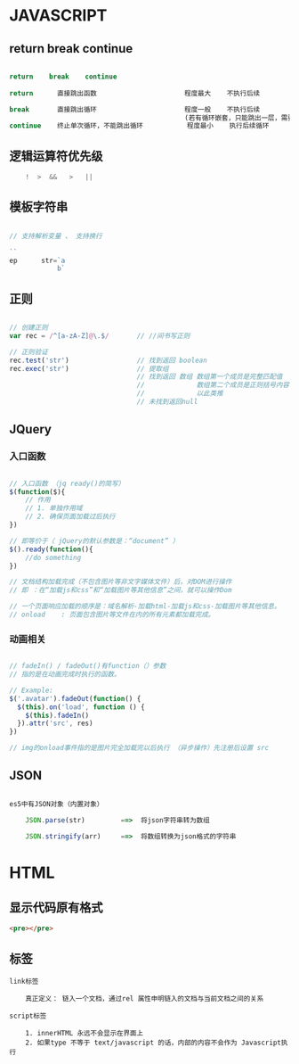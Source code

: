 # JAVASCRIPT



## return    break    continue	

```js

return    break    continue					  
 
return      直接跳出函数       				程度最大    不执行后续

break       直接跳出循环						程度一般    不执行后续
											(若有循环嵌套，只能跳出一层，需要逐层break)      															 
continue    终止单次循环，不能跳出循环   		程度最小    执行后续循环
```



## 逻辑运算符优先级

```js
	!  >  &&   >   ||
```



## 模板字符串

```js

// 支持解析变量 、 支持换行

``		
ep      str=`a
		   	b`

```



## 正则

```js

// 创建正则
var rec = /^[a-zA-Z]@\.$/		// //间书写正则

// 正则验证
rec.test('str')   				// 找到返回 boolean
rec.exec('str')					// 提取组 
								// 找到返回 数组 数组第一个成员是完整匹配值
								// 			   数组第二个成员是正则括号内容匹配值
								//             以此类推
								// 未找到返回null

```



## JQuery



### 入口函数

```js

// 入口函数 （jq ready()的简写）
$(function($){
	// 作用
	// 1. 单独作用域
	// 2. 确保页面加载过后执行   
})

// 即等价于（ jQuery的默认参数是：“document” ）
$().ready(function(){
	//do something
})

// 文档结构加载完成（不包含图片等非文字媒体文件）后，对DOM进行操作 
// 即 ：在“加载js和css”和“加载图片等其他信息”之间，就可以操作Dom

// 一个页面响应加载的顺序是：域名解析-加载html-加载js和css-加载图片等其他信息。
// onload    : 页面包含图片等文件在内的所有元素都加载完成。

```



### 动画相关

```js

// fadeIn() / fadeOut()有function（）参数
// 指的是在动画完成时执行的函数。

// Example:
$('.avatar').fadeOut(function() {
  $(this).on('load', function () {
    $(this).fadeIn()
  }).attr('src', res)
})

// img的onload事件指的是图片完全加载完以后执行 （异步操作）先注册后设置 src

```



## JSON

```js

es5中有JSON对象（内置对象）

	JSON.parse(str)    		==>  将json字符串转为数组
		
	JSON.stringify(arr)		==>  将数组转换为json格式的字符串

```



# HTML



## 显示代码原有格式

```html
<pre></pre>
```



## 标签

```
link标签

	真正定义： 链入一个文档，通过rel 属性申明链入的文档与当前文档之间的关系

script标签

	1. innerHTML 永远不会显示在界面上
	2. 如果type 不等于 text/javascript 的话，内部的内容不会作为 Javascript执行
	
```

